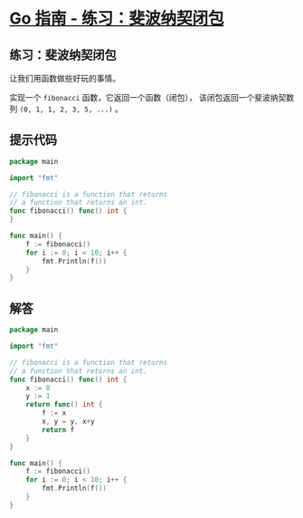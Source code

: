 # [Go 指南 - 练习：斐波纳契闭包](https://tour.go-zh.org/moretypes/26)

## 练习：斐波纳契闭包

让我们用函数做些好玩的事情。

实现一个 `fibonacci` 函数，它返回一个函数（闭包）， 该闭包返回一个斐波纳契数列 `(0, 1, 1, 2, 3, 5, ...)` 。

## 提示代码

```go
package main

import "fmt"

// fibonacci is a function that returns
// a function that returns an int.
func fibonacci() func() int {
}

func main() {
	f := fibonacci()
	for i := 0; i < 10; i++ {
		fmt.Println(f())
	}
}
```

## 解答

```go
package main

import "fmt"

// fibonacci is a function that returns
// a function that returns an int.
func fibonacci() func() int {
	x := 0
	y := 1
	return func() int {
		f := x
		x, y = y, x+y
		return f
	}
}

func main() {
	f := fibonacci()
	for i := 0; i < 10; i++ {
		fmt.Println(f())
	}
}
```
